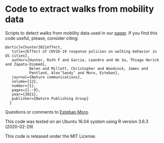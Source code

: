 # Code to extract walks from mobility data

Scripts to detect walks from mobility data used in our [paper](https://www.nature.com/articles/s41467-021-23937-9). 
If you find this code useful, please, consider citing:

```
@article{hunter2021effect,
   title={Effect of COVID-19 response policies on walking behavior in US cities},
   author={Hunter, Ruth F and Garcia, Leandro and de Sa, Thiago Herick and Zapata-Diomedi, 
           Belen and Millett, Christopher and Woodcock, James and 
           Pentland, Alex’Sandy’ and Moro, Esteban},
   journal={Nature communications},
   volume={12},
   number={1},
   pages={1--9},
   year={2021},
   publisher={Nature Publishing Group}
  }
```

Questions or comments to [Esteban Moro](https://estebanmoro.org).

This code was tested on an Ubuntu 16.04 system using R version 3.6.3 (2020-02-29)

This code is released under the MIT License.

